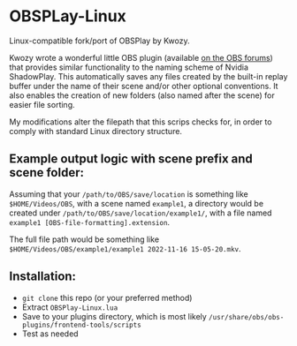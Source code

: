 # OBSPLay-Linux
Linux-compatible fork/port of OBSPlay by Kwozy.


Kwozy wrote a wonderful little OBS plugin (available [on the OBS forums](https://obsproject.com/forum/resources/obsplay-nvidia-shadowplay-alternative.1326/)) that provides similar functionality to the naming scheme of Nvidia ShadowPlay. This automatically saves any files created by the built-in replay buffer under the name of their scene and/or other optional conventions. It also enables the creation of new folders (also named after the scene) for easier file sorting.

My modifications alter the filepath that this scrips checks for, in order to comply with standard Linux directory structure.


## **Example output logic with scene prefix and scene folder:**

Assuming that your `/path/to/OBS/save/location` is something like `$HOME/Videos/OBS`, with a scene named `example1`, a directory would be created under `/path/to/OBS/save/location/example1/`, with a file named `example1 [OBS-file-formatting].extension`.

The full file path would be something like `$HOME/Videos/OBS/example1/example1 2022-11-16 15-05-20.mkv`.


## **Installation:**

- `git clone` this repo (or your preferred method)
- Extract `OBSPlay-Linux.lua`
- Save to your plugins directory, which is most likely `/usr/share/obs/obs-plugins/frontend-tools/scripts`
- Test as needed
